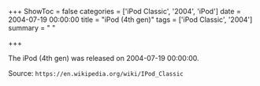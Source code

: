 +++
ShowToc = false
categories = ['iPod Classic', '2004', 'iPod']
date = 2004-07-19 00:00:00
title = "iPod (4th gen)"
tags = ['iPod Classic', '2004']
summary = " "

+++

The iPod (4th gen) was released on 2004-07-19 00:00:00.

Source: `https://en.wikipedia.org/wiki/IPod_Classic`
